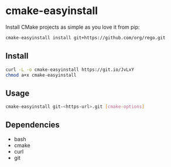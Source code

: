 # cmake-easyinstall

Install CMake projects as simple as you love it from pip:
```sh
cmake-easyinstall install git+https://github.com/org/rego.git
```

## Install

```sh
curl -L -o cmake-easyinstall https://git.io/JvLxY
chmod a+x cmake-easyinstall
```

## Usage

```sh
cmake-easyinstall git-<https-url>.git [cmake-options]
```

## Dependencies

- bash
- cmake
- curl
- git
